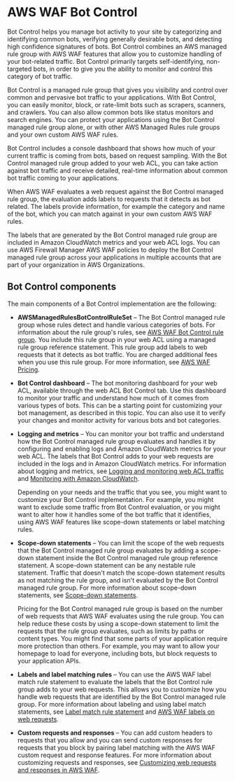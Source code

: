 # AWS WAF Bot Control<a name="waf-bot-control"></a>

Bot Control helps you manage bot activity to your site by categorizing and identifying common bots, verifying generally desirable bots, and detecting high confidence signatures of bots\. Bot Control combines an AWS managed rule group with AWS WAF features that allow you to customize handling of your bot\-related traffic\. Bot Control primarily targets self\-identifying, non\-targeted bots, in order to give you the ability to monitor and control this category of bot traffic\. 

Bot Control is a managed rule group that gives you visibility and control over common and pervasive bot traffic to your applications\. With Bot Control, you can easily monitor, block, or rate\-limit bots such as scrapers, scanners, and crawlers\. You can also allow common bots like status monitors and search engines\. You can protect your applications using the Bot Control managed rule group alone, or with other AWS Managed Rules rule groups and your own custom AWS WAF rules\. 

Bot Control includes a console dashboard that shows how much of your current traffic is coming from bots, based on request sampling\. With the Bot Control managed rule group added to your web ACL, you can take action against bot traffic and receive detailed, real\-time information about common bot traffic coming to your applications\. 

When AWS WAF evaluates a web request against the Bot Control managed rule group, the evaluation adds labels to requests that it detects as bot related\. The labels provide information, for example the category and name of the bot, which you can match against in your own custom AWS WAF rules\. 

The labels that are generated by the Bot Control managed rule group are included in Amazon CloudWatch metrics and your web ACL logs\. You can use AWS Firewall Manager AWS WAF policies to deploy the Bot Control managed rule group across your applications in multiple accounts that are part of your organization in AWS Organizations\.

## Bot Control components<a name="waf-bot-control-components"></a>

The main components of a Bot Control implementation are the following:
+ **AWSManagedRulesBotControlRuleSet** – The Bot Control managed rule group whose rules detect and handle various categories of bots\. For information about the rule group's rules, see [AWS WAF Bot Control rule group](aws-managed-rule-groups-list.md#aws-managed-rule-groups-bot)\. You include this rule group in your web ACL using a managed rule group reference statement\. This rule group add labels to web requests that it detects as bot traffic\. You are charged additional fees when you use this rule group\. For more information, see [AWS WAF Pricing](http://aws.amazon.com/waf/pricing/)\.
+ **Bot Control dashboard** – The bot monitoring dashboard for your web ACL, available through the web ACL Bot Control tab\. Use this dashboard to monitor your traffic and understand how much of it comes from various types of bots\. This can be a starting point for customizing your bot management, as described in this topic\. You can also use it to verify your changes and monitor activity for various bots and bot categories\. 
+ **Logging and metrics** – You can monitor your bot traffic and understand how the Bot Control managed rule group evaluates and handles it by configuring and enabling logs and Amazon CloudWatch metrics for your web ACL\. The labels that Bot Control adds to your web requests are included in the logs and in Amazon CloudWatch metrics\. For information about logging and metrics, see [Logging and monitoring web ACL traffic](logging.md) and [Monitoring with Amazon CloudWatch](monitoring-cloudwatch.md)\.

  Depending on your needs and the traffic that you see, you might want to customize your Bot Control implementation\. For example, you might want to exclude some traffic from Bot Control evaluation, or you might want to alter how it handles some of the bot traffic that it identifies, using AWS WAF features like scope\-down statements or label matching rules\. 
+ **Scope\-down statements** – You can limit the scope of the web requests that the Bot Control managed rule group evaluates by adding a scope\-down statement inside the Bot Control managed rule group reference statement\. A scope\-down statement can be any nestable rule statement\. Traffic that doesn't match the scope\-down statement results as not matching the rule group, and isn't evaluated by the Bot Control managed rule group\. For more information about scope\-down statements, see [Scope\-down statements](waf-rule-scope-down-statements.md)\.

  Pricing for the Bot Control managed rule group is based on the number of web requests that AWS WAF evaluates using the rule group\. You can help reduce these costs by using a scope\-down statement to limit the requests that the rule group evaluates, such as limits by paths or content types\. You might find that some parts of your application require more protection than others\. For example, you may want to allow your homepage to load for everyone, including bots, but block requests to your application APIs\. 
+ **Labels and label matching rules** – You can use the AWS WAF label match rule statement to evaluate the labels that the Bot Control rule group adds to your web requests\. This allows you to customize how you handle web requests that are identified by the Bot Control managed rule group\. For more information about labeling and using label match statements, see [Label match rule statement](waf-rule-statement-type-label-match.md) and [AWS WAF labels on web requests](waf-rule-labels.md)\. 
+ **Custom requests and responses** – You can add custom headers to requests that you allow and you can send custom responses for requests that you block by pairing label matching with the AWS WAF custom request and response features\. For more information about customizing requests and responses, see [Customizing web requests and responses in AWS WAF](waf-custom-request-response.md)\.